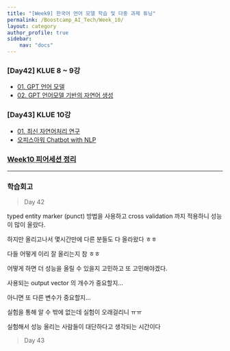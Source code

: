 ```yaml
---
title: "[Week9] 한국어 언어 모델 학습 및 다중 과제 튜닝"
permalink: /Boostcamp_AI_Tech/Week_10/
layout: category
author_profile: true
sidebar:
    nav: "docs"
---
```


### [Day42] KLUE 8 ~ 9강

- [01. GPT 언어 모델]({{site.url}}/boostcamp_ai_tech/week_10/day_42/01.-GPT-Language-Model/)
- [02. GPT 언어모델 기반의 자연어 생성]({{site.url}}/boostcamp_ai_tech/week_10/day_42/02.-NLG-based-GPT-Language-Model/)

### [Day43] KLUE 10강

- [01. 최신 자연어처리 연구]({{site.url}}/boostcamp_ai_tech/week_10/day_43/01.-Recent-NLP-Study/)
- [오피스아워 Chatbot with NLP]({{site.url}}/boostcamp_ai_tech/week_10/day_43/OfficeHour-Chatbot-With-NLP/)

### [Week10 피어세션 정리](https://github.com/sangmandu/SangSangPlus/tree/main/Meet-up%20log/Week%202)

---
### 학습회고

> Day 42

typed entity marker (punct) 방법을 사용하고 cross validation 까지 적용하니 성능이 많이 
올랐다.

하지만 올리고나서 몇시간만에 다른 분들도 다 올라왔다 ㅎㅎ

다들 어떻게 이리 잘 올리는지 참 ㅎㅎ

어떻게 하면 더 성능을 올릴 수 있을지 고민하고 또 고민해야겠다.

사용되는 output vector 의 개수가 중요할지...

아니면 또 다른 변수가 중요할지...

실험을 통해 알 수 밖에 없는데 실험이 오래걸리니 ㅠㅠ

실험해서 성능 올리는 사람들이 대단하다고 생각되는 시간이다

> Day 43


